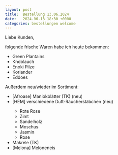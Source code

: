 ```yaml
---
layout: post
title:  Bestellung 13.06.2024
date:   2024-06-13 18:30 +0000
categories: bestellungen welcome
---
```


Liebe Kunden,

folgende frische Waren habe ich heute bekommen:
<ul>
<li>Green Plantains</li>
<li>Knoblauch</li>
<li>Enoki Pilze</li>
<li>Koriander</li>
<li>Eddoes</li>
</ul>

Außerdem neu/wieder im Sortiment:
<ul>
<li>[Afroase] Maniokblätter (TK) (neu)</li>
<li>[HEM] verschiedene Duft-Räucherstäbchen (neu)</li>
    <ul>
        <li>Rote Rose</li>
        <li>Zimt</li>
        <li>Sandelholz</li>
        <li>Moschus</li>
        <li>Jasmin</li>
        <li>Rose</li>
    </ul>
<li>Makrele (TK)</li>
<li>[Melona] Meloneneis</li>
</ul>